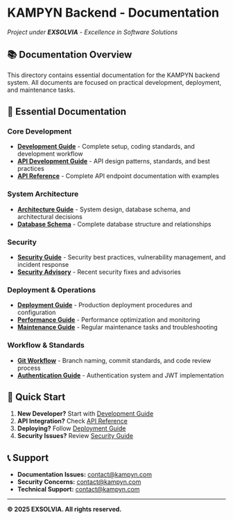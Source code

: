 # KAMPYN Backend - Documentation

*Project under **EXSOLVIA** - Excellence in Software Solutions*

## 📚 Documentation Overview

This directory contains essential documentation for the KAMPYN backend system. All documents are focused on practical development, deployment, and maintenance tasks.

## 📖 Essential Documentation

### Core Development
- **[Development Guide](./DEVELOPMENT_GUIDE.md)** - Complete setup, coding standards, and development workflow
- **[API Development Guide](./API_DEVELOPMENT_GUIDE.md)** - API design patterns, standards, and best practices
- **[API Reference](./API_REFERENCE.md)** - Complete API endpoint documentation with examples

### System Architecture
- **[Architecture Guide](./ARCHITECTURE_GUIDE.md)** - System design, database schema, and architectural decisions
- **[Database Schema](./DATABASE_SCHEMA.md)** - Complete database structure and relationships

### Security
- **[Security Guide](./SECURITY.md)** - Security best practices, vulnerability management, and incident response
- **[Security Advisory](./SECURITY_ADVISORY_VALIDATOR.md)** - Recent security fixes and advisories

### Deployment & Operations
- **[Deployment Guide](./DEPLOYMENT.md)** - Production deployment procedures and configuration
- **[Performance Guide](./PERFORMANCE.md)** - Performance optimization and monitoring
- **[Maintenance Guide](./MAINTENANCE.md)** - Regular maintenance tasks and troubleshooting

### Workflow & Standards
- **[Git Workflow](./GIT_WORKFLOW.md)** - Branch naming, commit standards, and code review process
- **[Authentication Guide](./AUTHENTICATION.md)** - Authentication system and JWT implementation

## 🚀 Quick Start

1. **New Developer?** Start with [Development Guide](./DEVELOPMENT_GUIDE.md)
2. **API Integration?** Check [API Reference](./API_REFERENCE.md)
3. **Deploying?** Follow [Deployment Guide](./DEPLOYMENT.md)
4. **Security Issues?** Review [Security Guide](./SECURITY.md)

## 📞 Support

- **Documentation Issues:** [contact@kampyn.com](mailto:contact@kampyn.com)
- **Security Concerns:** [contact@kampyn.com](mailto:contact@kampyn.com)
- **Technical Support:** [contact@kampyn.com](mailto:contact@kampyn.com)

---

**© 2025 EXSOLVIA. All rights reserved.**